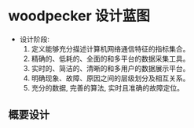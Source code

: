 # woodpecker 设计蓝图

+ 设计阶段:
    1. 定义能够充分描述计算机网络通信特征的指标集合。
    2. 精确的、低耗的、全面的和多平台的数据采集工具。
    3. 实时的、简洁的、清晰的和多用户的数据展示平台。
    4. 明确现象、故障、原因之间的层级划分及相互关系。
    5. 充分的数据, 完善的算法, 实时且准确的故障定位。

## 概要设计
